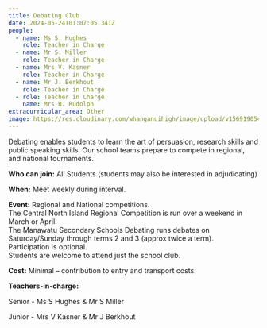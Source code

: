 ```yaml
---
title: Debating Club
date: 2024-05-24T01:07:05.341Z
people:
  - name: Ms S. Hughes
    role: Teacher in Charge
  - name: Mr S. Miller
    role: Teacher in Charge
  - name: Mrs V. Kasner
    role: Teacher in Charge
  - name: Mr J. Berkhout
    role: Teacher in Charge
  - role: Teacher in Charge
    name: Mrs B. Rudolph
extracurricular_area: Other
image: https://res.cloudinary.com/whanganuihigh/image/upload/v1569190546/Performing%20Arts/Debating.jpg
---
```

Debating enables students to learn the art of persuasion, research skills and public speaking skills. Our school teams prepare to compete in regional, and national tournaments. 

**Who can join:** All Students (students may also be interested 
in adjudicating)

**When:** Meet weekly during interval.

**Event:** Regional and National competitions.  
The Central North Island Regional Competition is run over a weekend in March or April.  
The Manawatu Secondary Schools Debating runs debates on Saturday/Sunday through terms 2 and 3 (approx twice a term).  
Participation is optional.  
Students are welcome to attend just the school club.

**Cost:** Minimal – contribution to entry and transport costs.

**Teachers-in-charge:** 

Senior - Ms S Hughes & Mr S Miller

Junior - Mrs V Kasner & Mr J Berkhout
